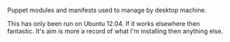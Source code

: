 Puppet modules and manifests used to manage by desktop machine.

This has only been run on Ubuntu 12.04. If it works elsewhere then
fantastic. It's aim is more a record of what I'm installing then
anything else.
